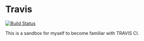 # Travis
[![Build Status](https://travis-ci.org/stephenrlouie/travis.svg?branch=master)](https://travis-ci.org/stephenrlouie/travis)

This is a sandbox for myself to become familiar with TRAVIS CI.
